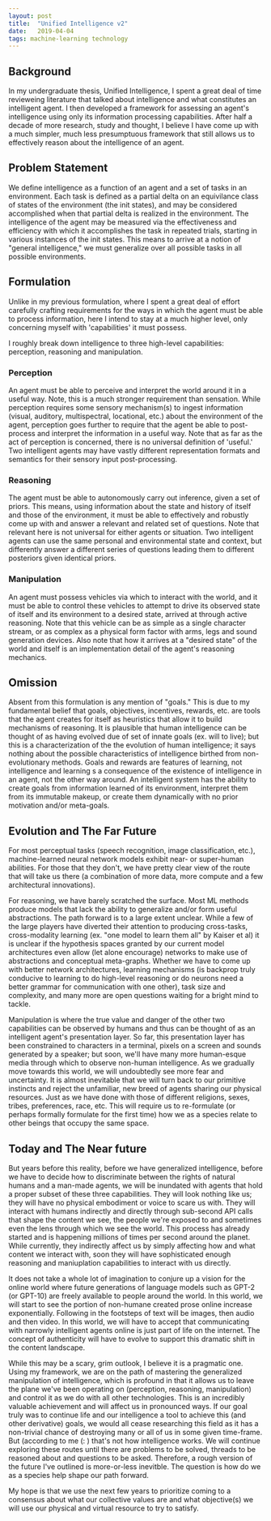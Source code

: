 ```yaml
---
layout: post
title:  "Unified Intelligence v2"
date:   2019-04-04
tags: machine-learning technology
---
```


## Background

In my undergraduate thesis, Unified Intelligence, I spent a great deal of time revieweing literature that talked about intelligence and what constitutes an intelligent agent. 
I then developed a framework for assessing an agent's intelligence using only its information processing capabilities. After half a decade of more research, study and thought, I believe I have come up with a much simpler, much less presumptuous framework that still allows us to effectively reason about the intelligence of an agent.

## Problem Statement

We define intelligence as a function of an agent and a set of tasks in an environment. Each task is defined as a partial delta on an equivilance class of states of the environment (the init states), and may be considered accomplished when that partial delta is realized in the environment. The intelligence of the agent may be measured via the effectiveness and efficiency with which it accomplishes the task in repeated trials, starting in various instances of the init states. This means to arrive at a notion of "general intelligence," we must generalize over all possible tasks in all possible environments.

## Formulation

Unlike in my previous formulation, where I spent a great deal of effort carefully crafting requirements for the ways in which the agent must be able to process information, here I intend to stay at a much higher level, only concerning myself with 'capabilities' it must possess. 

I roughly break down intelligence to three high-level capabilities: perception, reasoning and manipulation.

### Perception

An agent must be able to perceive and interpret the world around it in a useful way. Note, this is a much stronger requirement than sensation. 
While perception requires some sensory mechanism(s) to ingest information (visual, auditory, multispectral, locational, etc.) about the environment of the agent, perception goes further to require that the agent be able to post-process and interpret the information in a useful way.
Note that as far as the act of perception is concerned, there is no universal definition of 'useful.' Two intelligent agents may have vastly different representation formats and semantics for their sensory input post-processing.

### Reasoning

The agent must be able to autonomously carry out inference, given a set of priors. This means, using information about the state and history of itself and those of the environment, it must be able to effectively and robustly come up with and answer a relevant and related set of questions. 
Note that relevant here is not universal for either agents or situation. Two intelligent agents can use the same personal and environmental state and context, but differently answer a different series of questions leading them to different posteriors given identical priors.

### Manipulation

An agent must possess vehicles via which to interact with the world, and it must be able to control these vehicles to attempt to drive its observed state of itself and its environment to a desired state, arrived at through active reasoning.
Note that this vehicle can be as simple as a single character stream, or as complex as a physical form factor with arms, legs and sound generation devices. 
Also note that how it arrives at a "desired state" of the world and itself is an implementation detail of the agent's reasoning mechanics.


## Omission

Absent from this formulation is any mention of "goals." This is due to my fundamental belief that goals, objectives, incentives, rewards, etc. are tools that the agent creates for itself as heuristics that allow it to build mechanisms of reasoning.
It is plausible that human intelligence can be thought of as having evolved due of set of innate goals (ex. will to live); but this is a characterization of the the evolution of human intelligence; it says nothing about the possible characteristics of intelligence birthed from non-evolutionary methods.
Goals and rewards are features of learning, not intelligence and learning s a consequence of the existence of intelligence in an agent, not the other way around. An intelligent system has the ability to create goals from information learned of its environment, interpret them from its immutable makeup, or create them dynamically with no prior motivation and/or meta-goals.

## Evolution and The Far Future

For most perceptual tasks (speech recognition, image classification, etc.), machine-learned neural network models exhibit near- or super-human abilities. For those that they don't, we have pretty clear view of the route that will take us there (a combination of more data, more compute and a few architectural innovations).

For reasoning, we have barely scratched the surface. Most ML methods produce models that lack the ability to generalize and/or form useful abstractions. The path forward is to a large extent unclear. 
While a few of the large players have diverted their attention to producing cross-tasks, cross-modality learning (ex. "one model to learn them all" by Kaiser et al) it is unclear if the hypothesis spaces granted by our current model architectures even allow (let alone encourage) networks to make use of abstractions and conceptual meta-graphs.
Whether we have to come up with better network architectures, learning mechanisms (is backprop truly conducive to learning to do high-level reasoning or do neurons need a better grammar for communication with one other), task size and complexity, and many more are open questions waiting for a bright mind to tackle.

Manipulation is where the true value and danger of the other two capabilities can be observed by humans and thus can be thought of as an intelligent agent's presentation layer. So far, this presentation layer has been constrained to characters in a terminal, pixels on a screen and sounds generated by a speaker; but soon, we'll have many more human-esque media through which to observe non-human intelligence. As we gradually move towards this world, we will undoubtedly see more fear and uncertainty. 
It is almost inevitable that we will turn back to our primitive instincts and reject the unfamiliar, new breed of agents sharing our physical resources. Just as we have done with those of different religions, sexes, tribes, preferences, race, etc. This will require us to re-formulate (or perhaps formally formulate for the first time) how we as a species relate to other beings that occupy the same space.

## Today and The Near future

But years before this reality, before we have generalized intelligence, before we have to decide how to discriminate between the rights of natural humans and a man-made agents, we will be inundated with agents that hold a proper subset of these three capabilities. They will look nothing like us; they will have no physical embodiment or voice to scare us with. They will interact with humans indirectly and directly through sub-second API calls that shape the content we see, the people we're exposed to and sometimes even the lens through which we see the world.
This process has already started and is happening millions of times per second around the planet. While currently, they indirectly affect us by simply affecting how and what content we interact with, soon they will have sophisticated enough reasoning and maniuplation capabilities to interact with us directly.


It does not take a whole lot of imagination to conjure up a vision for the online world where future generations of language models such as GPT-2 (or GPT-10) are freely available to people around the world.
In this world, we will start to see the portion of non-humane created prose online increase exponentially. Following in the footsteps of text will be images, then audio and then video.
In this world, we will have to accept that communicating with narrowly intelligent agents online is just part of life on the internet. The concept of authenticity will have to evolve to support this dramatic shift in the content landscape.

While this may be a scary, grim outlook, I believe it is a pragmatic one. Using my framework, we are on the path of mastering the generalized manipulation of intelligence, which is profound in that it allows us to leave the plane we've been operating on (perception, reasoning, manipulation) and control it as we do with all other technologies.
This is an incredibly valuable achievement and will affect us in pronounced ways. If our goal truly was to continue life and our intelligence a tool to achieve this (and other derivative) goals, we would all cease researching this field as it has a non-trivial chance of destroying many or all of us in some given time-frame.
But (according to me (: ) that's not how intelligence works. We will continue exploring these routes until there are problems to be solved, threads to be reasoned about and questions to be asked. Therefore, a rough version of the future I've outlined is more-or-less inevitble. The question is how do we as a species help shape our path forward.

My hope is that we use the next few years to prioritize coming to a consensus about what our collective values are and what objective(s) we will use our physical and virtual resource to try to satisfy.
